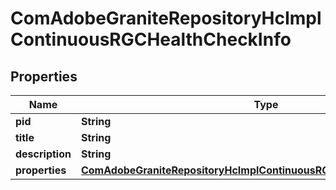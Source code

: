 
# ComAdobeGraniteRepositoryHcImplContinuousRGCHealthCheckInfo

## Properties
Name | Type | Description | Notes
------------ | ------------- | ------------- | -------------
**pid** | **String** |  |  [optional]
**title** | **String** |  |  [optional]
**description** | **String** |  |  [optional]
**properties** | [**ComAdobeGraniteRepositoryHcImplContinuousRGCHealthCheckProperties**](ComAdobeGraniteRepositoryHcImplContinuousRGCHealthCheckProperties.md) |  |  [optional]



